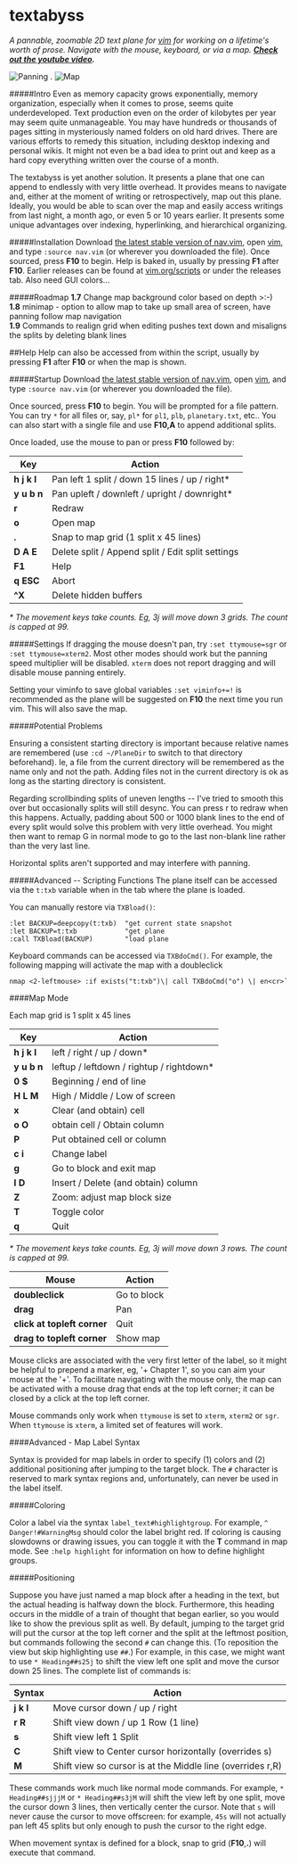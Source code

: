 # textabyss
_A pannable, zoomable 2D text plane for [vim](http://www.vim.org) for working on a lifetime's worth of prose. Navigate with the mouse, keyboard, or via a map. **[Check out the youtube video](http://www.youtube.com/watch?v=QTIaI_kI_X8).**_

![Panning](https://raw.github.com/q335r49/textabyss/gh-pages/images/ta2.gif)     .     ![Map](https://raw.github.com/q335r49/textabyss/gh-pages/images/tamap.png)

#####Intro
Even as memory capacity grows exponentially, memory organization, especially when it comes to prose, seems quite underdeveloped. Text production even on the order of kilobytes per year may seem quite unmanageable. You may have hundreds or thousands of pages sitting in mysteriously named folders on old hard drives. There are various efforts to remedy this situation, including desktop indexing and personal wikis. It might not even be a bad idea to print out and keep as a hard copy everything written over the course of a month. 

The textabyss is yet another solution. It presents a plane that one can append to endlessly with very little overhead. It provides means to navigate and, either at the moment of writing or retrospectively, map out this plane. Ideally, you would be able to scan over the map and easily access writings from last night, a month ago, or even 5 or 10 years earlier. It presents some unique advantages over indexing, hyperlinking, and hierarchical organizing.

#####Installation
Download [the latest stable version of nav.vim](https://raw.github.com/q335r49/textabyss/55fca856308ddae5df5cfe3efa7739a741a97462/nav.vim), open [vim](http://www.vim.org), and type `:source nav.vim` (or wherever you downloaded the file). Once sourced, press **F10** to begin. Help is baked in, usually by pressing **F1** after **F10**. Earlier releases can be found at [vim.org/scripts](http://www.vim.org/scripts/script.php?script_id=4835) or under the releases tab. Also need GUI colors...

#####Roadmap
**1.7** Change map background color based on depth >:-)  
**1.8** minimap - option to allow map to take up small area of screen, have panning follow map navigation  
**1.9** Commands to realign grid when editing pushes text down and misaligns the splits by deleting blank lines

##Help
Help can also be accessed from within the script, usually by pressing **F1** after **F10** or when the map is shown.

#####Startup
Download [the latest stable version of nav.vim](https://raw.github.com/q335r49/textabyss/55fca856308ddae5df5cfe3efa7739a741a97462/nav.vim), open [vim](http://www.vim.org), and type `:source nav.vim` (or wherever you downloaded the file).

Once sourced, press **F10** to begin. You will be prompted for a file pattern. You can try `*` for all files or, say, `pl*` for `pl1`, `plb`, `planetary.txt`, etc.. You can also start with a single file and use **F10,A** to append additional splits.

Once loaded, use the mouse to pan or press **F10** followed by:  

Key | Action
----- | -----
**h j k l** | Pan left 1 split / down 15 lines / up / right*
**y u b n** | Pan upleft / downleft / upright / downright*
**r** | Redraw
**o** | Open map
**.** | Snap to map grid (1 split x 45 lines)
**D A E** | Delete split / Append split / Edit split settings
**F1** | Help
**q ESC** | Abort
**^X** | Delete hidden buffers
_\* The movement keys take counts. Eg, 3j will move down 3 grids. The count is capped at 99._

#####Settings
If dragging the mouse doesn't pan, try `:set ttymouse=sgr` or `:set ttymouse=xterm2`. Most other modes should work but the panning speed multiplier will be disabled. `xterm` does not report dragging and will disable mouse panning entirely.

Setting your viminfo to save global variables `:set viminfo+=!` is recommended as the plane will be suggested on **F10** the next time you run vim. This will also save the map.

#####Potential Problems

Ensuring a consistent starting directory is important because relative names are remembered (use `:cd ~/PlaneDir` to switch to that directory beforehand). Ie, a file from the current directory will be remembered as the name only and not the path. Adding files not in the current directory is ok as long as the starting directory is consistent.

Regarding scrollbinding splits of uneven lengths -- I've tried to smooth this over but occasionally splits will still desync. You can press r to redraw when this happens. Actually, padding about 500 or 1000 blank lines to the end of every split would solve this problem with very little overhead. You might then want to remap G in normal mode to go to the last non-blank line rather than the very last line.

Horizontal splits aren't supported and may interfere with panning.

#####Advanced -- Scripting Functions
The plane itself can be accessed via the `t:txb` variable when in the tab where the plane is loaded.

You can manually restore via `TXBload()`: 
```
:let BACKUP=deepcopy(t:txb)  "get current state snapshot
:let BACKUP=t:txb            "get plane
:call TXBload(BACKUP)        "load plane
```
Keyboard commands can be accessed via `TXBdoCmd()`. For example, the following mapping will activate the map with a doubleclick
```
nmap <2-leftmouse> :if exists("t:txb")\| call TXBdoCmd("o") \| en<cr>`
```

####Map Mode

Each map grid is 1 split x 45 lines

Key | Action
--- | ---
**h j k l** | left / right / up / down\*
**y u b n** | leftup / leftdown / rightup / rightdown\*
**0 $** | Beginning / end of line
**H L M** | High / Middle / Low of screen
**x** | Clear (and obtain) cell
**o O** | obtain cell / Obtain column
**P** | Put obtained cell or column
**c i** | Change label
**g <cr>** | Go to block and exit map
**I D** | Insert / Delete (and obtain) column
**Z** | Zoom: adjust map block size
**T** | Toggle color
**q** | Quit
_\* The movement keys take counts. Eg, 3j will move down 3 rows. The count is capped at 99._

Mouse | Action
--- | --- 
**doubleclick** | Go to block
**drag** | Pan
**click at topleft corner** | Quit
**drag to topleft corner** | Show map

Mouse clicks are associated with the very first letter of the label, so it might be helpful to prepend a marker, eg, '+ Chapter 1', so you can aim your mouse at the '+'. To facilitate navigating with the mouse only, the map can be activated with a mouse drag that ends at the top left corner; it can be closed by a click at the top left corner.

Mouse commands only work when `ttymouse` is set to `xterm`, `xterm2` or `sgr`. When `ttymouse` is `xterm`, a limited set of features will work.

####Advanced - Map Label Syntax

Syntax is provided for map labels in order to specify (1) colors and (2) additional positioning after jumping to the target block. The `#` character is reserved to mark syntax regions and, unfortunately, can never be used in the label itself.

#####Coloring

Color a label via the syntax `label_text#highlightgroup`. For example, `^ Danger!#WarningMsg` should color the label bright red. If coloring is causing slowdowns or drawing issues, you can toggle it with the **T** command in map mode. See `:help highlight` for information on how to define highlight groups.

#####Positioning

Suppose you have just named a map block after a heading in the text, but the actual heading is halfway down the block. Furthermore, this heading occurs in the middle of a train of thought that began earlier, so you would like to show the previous split as well. By default, jumping to the target grid will put the cursor at the top left corner and the split at the leftmost position, but commands following the second `#` can change this. (To reposition the view but skip highlighting use `##`.) For example, in this case, we might want to use `* Heading##s25j` to shift the view left one split and move the cursor down 25 lines. The complete list of commands is:

Syntax | Action
--- | ---
**j k l** | Move cursor down / up / right
**r R** | Shift view down / up 1 Row (1 line)
**s** | Shift view left 1 Split
**C** | Shift view to Center cursor horizontally (overrides s)
**M** | Shift view so cursor is at the Middle line (overrides r,R)

These commands work much like normal mode commands. For example, `* Heading##sjjjM` or `* Heading##s3jM` will shift the view left by one split, move the cursor down 3 lines, then vertically center the cursor. Note that `s` will never cause the cursor to move offscreen: for example, `45s` will not actually pan left 45 splits but only enough to push the cursor to the right edge.

When movement syntax is defined for a block, snap to grid (**F10**,**.**) will execute that command.
